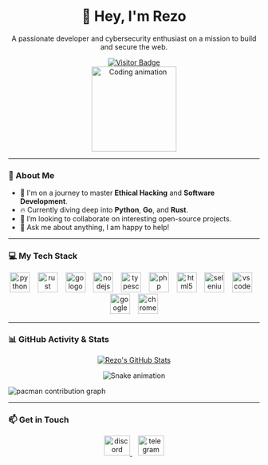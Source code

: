 <div align="center">
  <h1>👋 Hey, I'm Rezo</h1>
  <p>A passionate developer and cybersecurity enthusiast on a mission to build and secure the web.</p>
  <a href="https://github.com/RezoxP">
    <img src="https://visitor-badge.laobi.icu/badge?page_id=RezoxP.RezoxP&" alt="Visitor Badge" />
  </a>
</div>

<div align="center">
  <img height="170" src="https://user-images.githubusercontent.com/74038190/212284113-f9491743-7f28-4061-a359-f28b4e3a0933.gif" alt="Coding animation" />
</div>

---

### 🌱 About Me

- 🎯 I'm on a journey to master **Ethical Hacking** and **Software Development**.
- 🔥 Currently diving deep into **Python**, **Go**, and **Rust**.
- 🤝 I’m looking to collaborate on interesting open-source projects.
- 💬 Ask me about anything, I am happy to help!

---

### 💻 My Tech Stack

<p align="center">
  <img src="https://cdn.jsdelivr.net/gh/devicons/devicon/icons/python/python-original.svg" height="40" alt="python logo" />
  &nbsp;&nbsp;
  <img src="https://cdn.jsdelivr.net/gh/devicons/devicon/icons/rust/rust-original.svg" height="40" alt="rust logo" />
  &nbsp;&nbsp;
  <img src="https://cdn.jsdelivr.net/gh/devicons/devicon/icons/go/go-original-wordmark.svg" height="40" alt="go logo" />
  &nbsp;&nbsp;
  <img src="https://cdn.jsdelivr.net/gh/devicons/devicon/icons/nodejs/nodejs-original.svg" height="40" alt="nodejs logo" />
  &nbsp;&nbsp;
  <img src="https://cdn.jsdelivr.net/gh/devicons/devicon/icons/typescript/typescript-original.svg" height="40" alt="typescript logo" />
  &nbsp;&nbsp;
  <img src="https://cdn.jsdelivr.net/gh/devicons/devicon/icons/php/php-original.svg" height="40" alt="php logo" />
  &nbsp;&nbsp;
  <img src="https://cdn.jsdelivr.net/gh/devicons/devicon/icons/html5/html5-original.svg" height="40" alt="html5 logo" />
  &nbsp;&nbsp;
  <img src="https://cdn.jsdelivr.net/gh/devicons/devicon/icons/selenium/selenium-original.svg" height="40" alt="selenium logo" />
  &nbsp;&nbsp;
  <img src="https://cdn.jsdelivr.net/gh/devicons/devicon/icons/vscode/vscode-original.svg" height="40" alt="vscode logo" />
  &nbsp;&nbsp;
  <img src="https://cdn.jsdelivr.net/gh/devicons/devicon/icons/google/google-original.svg" height="40" alt="google logo" />
  &nbsp;&nbsp;
  <img src="https://cdn.jsdelivr.net/gh/devicons/devicon/icons/chrome/chrome-original.svg" height="40" alt="chrome logo" />
</p>

---

### 📊 GitHub Activity & Stats

<p align="center">
  <a href="https://github.com/anuraghazra/github-readme-stats">
    <img src="https://github-readme-stats.vercel.app/api?username=RezoxP&show_icons=true&theme=tokyonight&hide_border=true&include_all_commits=true&count_private=true" alt="Rezo's GitHub Stats" />
  </a>
</p>

<p align="center">
  <img src="https://raw.githubusercontent.com/RezoxP/RezoxP/output/snake.svg" alt="Snake animation" />
</p>

<picture>
  <source media="(prefers-color-scheme: dark)" srcset="https://raw.githubusercontent.com/RezoxP/RezoxP/output/pacman-contribution-graph-dark.svg">
  <source media="(prefers-color-scheme: light)" srcset="https://raw.githubusercontent.com/RezoxP/RezoxP/output/pacman-contribution-graph.svg">
  <img alt="pacman contribution graph" src="https://raw.githubusercontent.com/RezoxP/RezoxP/output/pacman-contribution-graph.svg">
</picture>

---

### 📫 Get in Touch

<p align="center">
  <a href="https://discordapp.com/users/762999732833746944" target="_blank">
    <img src="https://raw.githubusercontent.com/maurodesouza/profile-readme-generator/master/src/assets/icons/social/discord/default.svg" width="52" height="40" alt="discord logo" />
  </a>
  &nbsp;&nbsp;
  <a href="https://t.me/Rezo_ne" target="_blank">
    <img src="https://raw.githubusercontent.com/maurodesouza/profile-readme-generator/master/src/assets/icons/social/telegram/default.svg" width="52" height="40" alt="telegram logo" />
  </a>
</p>
